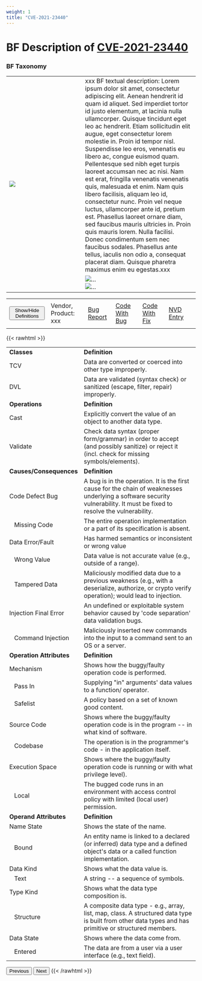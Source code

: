 ```yaml
---
weight: 1
title: "CVE-2021-23440"
---
```

# BF Description of [CVE-2021-23440](https://cve.mitre.org/cgi-bin/cvename.cgi?name=CVE-2021-23440) 

### BF Taxonomy

<map name="image-map">
<area target="" alt="The entire operation implementation or a part of its specification is absent." title="The entire operation implementation or a part of its specification is absent." href="" coords="271,121,27,87" shape="rect"/>
<area target="" alt="Check data semantics (proper value/meaning) in order to accept (and possibly correct) or reject it." title="Check data semantics (proper value/meaning) in order to accept (and possibly correct) or reject it." href="" coords="346,121,510,88" shape="rect"/>
</map>

<table>
<tr>
<td rowspan="0" style="width:40%">
<img src="../../../../BF/images/BFCVE Examples/CVE-2021-23440(simple)-0.png" usemap="#image-map="/>
</td>
<td>xxx BF textual description: Lorem ipsum dolor sit amet, consectetur adipiscing elit. Aenean hendrerit id quam id aliquet. Sed imperdiet tortor id justo elementum, at lacinia nulla ullamcorper. Quisque tincidunt eget leo ac hendrerit. Etiam sollicitudin elit augue, eget consectetur lorem molestie in. Proin id tempor nisl. Suspendisse leo eros, venenatis eu libero ac, congue euismod quam. Pellentesque sed nibh eget turpis laoreet accumsan nec ac nisi. Nam est erat, fringilla venenatis venenatis quis, malesuada et enim. Nam quis libero facilisis, aliquam leo id, consectetur nunc. Proin vel neque luctus, ullamcorper ante id, pretium est. Phasellus laoreet ornare diam, sed faucibus mauris ultricies in. Proin quis mauris lorem. Nulla facilisi. Donec condimentum sem nec faucibus sodales. Phasellus ante tellus, iaculis non odio a, consequat placerat diam. Quisque pharetra maximus enim eu egestas.xxx 
</td>
</tr>
<tr>
<td rowspan="0" class="text-center">
<div id="carouselControls" class="carousel slide" data-interval="false">
<div class="carousel-inner">

<div class="carousel-item">
				
<img src="../../../../BF/images/BFCVE Examples/CVE-2021-23440-1.png" alt="..." usemap="#image-map="/>
</div>
		
<div class="carousel-item active">
				
<img src="../../../../BF/images/BFCVE Examples/CVE-2021-23440-2.png" alt="..." usemap="#image-map="/>
</div>
		
</div>
</div>
</td>
</tr>

</table>

<table>
<tr>
<td>
<button class="btn btn-primary " type="button" data-bs-toggle="collapse" data-bs-target="#collapseTable" aria-expanded="false" aria-controls="collapseTable">Show/Hide Definitions</button>
</td>
<td class="text-center">Vendor, Product: xxx</td><td>

[Bug Report](https://security.snyk.io/vuln/SNYK-JS-SETVALUE-1540541)</td><td>
[Code With Bug](https://github.com/jonschlinkert/set-value/pull/33/files#diff-e727e4bdf3657fd1d798edcd6b099d6e092f8573cba266154583a746bba0f346)</td><td>
[Code With Fix](https://github.com/jonschlinkert/set-value/pull/33/files#diff-https://github.com/jonschlinkert/set-value/pull/33/files#diff-e727e4bdf3657fd1d798edcd6b099d6e092f8573cba266154583a746bba0f346)</td><td>
[NVD Entry](https://nvd.nist.gov/vuln/detail/CVE-2021-23440)</td><td>
</tr>
</table>

{{< rawhtml >}}
<div class="collapse" id="collapseTable">
<div class="card card-body">
<table>
<tr>
			<td><strong>Classes</strong></td>
	<td><strong>Definition</strong></td>
	</tr>
	<tr>
			<td>TCV</td>
	<td>Data are converted or coerced into other type improperly.</td>
	</tr>
	<tr>
			<td>DVL</td>
	<td>Data are validated (syntax check) or sanitized (escape, filter, repair) improperly.</td>
	</tr>
	<tr>
			<td><strong>Operations</strong></td>
	<td><strong>Definition</strong></td>
	</tr>
	<tr>
			<td>Cast</td>
	<td>Explicitly convert the value of an object to another data type.</td>
	</tr>
	<tr>
			<td>Validate</td>
	<td>Check data syntax (proper form/grammar) in order to accept (and possibly sanitize) or reject it (incl. check for missing symbols/elements).</td>
	</tr>
	<tr>
			<td><strong>Causes/Consequences</strong></td>
	<td><strong>Definition</strong></td>
	</tr>
	<tr>
			<td>Code Defect Bug</td>
	<td>A bug is in the operation. It is the first cause for the chain of weaknesses underlying a software security vulnerability. It must be fixed to resolve the vulnerability.</td>
	</tr>
	<tr>
			<td>   Missing Code</td>
	<td>The entire operation implementation or a part of its specification is absent.</td>
	</tr>
	<tr>
			<td>Data Error/Fault</td>
	<td>Has harmed semantics or inconsistent or wrong value</td>
	</tr>
	<tr>
			<td>   Wrong Value</td>
	<td>Data value is not accurate value (e.g., outside of a range).</td>
	</tr>
	<tr>
			<td>   Tampered Data</td>
	<td>Maliciously modified data due to a previous weakness (e.g., with a deserialize, authorize, or crypto verify operation); would lead to injection.</td>
	</tr>
	<tr>
			<td>Injection Final Error</td>
	<td>An undefined or exploitable system behavior caused by 'code separation' data validation bugs.</td>
	</tr>
	<tr>
			<td>   Command Injection</td>
	<td>Maliciously inserted new commands into the input to a command sent to an OS or a server.</td>
	</tr>
	<tr>
			<td><strong>Operation Attributes</strong></td>
	<td><strong>Definition</strong></td>
	</tr>
	<tr>
			<td>Mechanism</td>
	<td>Shows how the buggy/faulty operation code is performed.</td>
	</tr>
	<tr>
			<td>   Pass In</td>
	<td>Supplying "in" arguments' data values to a function/ operator.</td>
	</tr>
	<tr>
			<td>   Safelist</td>
	<td>A policy based on a set of known good content.</td>
	</tr>
	<tr>
			<td>Source Code</td>
	<td>Shows where the buggy/faulty operation code is in the program -- in what kind of software.</td>
	</tr>
	<tr>
			<td>   Codebase</td>
	<td>The operation is in the programmer's code - in the application itself.</td>
	</tr>
	<tr>
			<td>Execution Space</td>
	<td>Shows where the buggy/faulty operation code is running or with what privilege level).</td>
	</tr>
	<tr>
			<td>   Local</td>
	<td>The bugged code runs in an environment with access control policy with limited (local user) permission.</td>
	</tr>
	<tr>
			<td><strong>Operand Attributes</strong></td>
	<td><strong>Definition</strong></td>
	</tr>
	<tr>
			<td>Name State</td>
	<td>Shows the state of the name.</td>
	</tr>
	<tr>
			<td>   Bound</td>
	<td>An entity name is linked to a declared (or inferred) data type and a defined object's data or a called function implementation.</td>
	</tr>
	<tr>
			<td>Data Kind</td>
	<td>Shows what the data value is.</td>
	</tr>
	<tr>
			<td>   Text</td>
	<td>A string -- a sequence of symbols.</td>
	</tr>
	<tr>
			<td>Type Kind</td>
	<td>Shows what the data type composition is.</td>
	</tr>
	<tr>
			<td>   Structure</td>
	<td>A composite data type - e.g., array, list, map, class. A structured data type is built from other data types and has primitive or structured members.</td>
	</tr>
	<tr>
			<td>Data State</td>
	<td>Shows where the data come from.</td>
	</tr>
	<tr>
			<td>   Entered</td>
	<td>The data are from a user via a user interface (e.g., text field).</td>
	</tr>
	
</table>
</div>
</div>
<button class="carousel-control-prev" type="button" data-bs-target="#carouselControls" data-bs-slide="prev">
<span class="carousel-control-prev-icon" aria-hidden="true"></span>
<span class="visually-hidden">Previous</span>
</button>
<button class="carousel-control-next" type="button" data-bs-target="#carouselControls" data-bs-slide="next">
<span class="carousel-control-next-icon" aria-hidden="true"></span>
<span class="visually-hidden">Next</span>
</button>
{{< /rawhtml >}}
